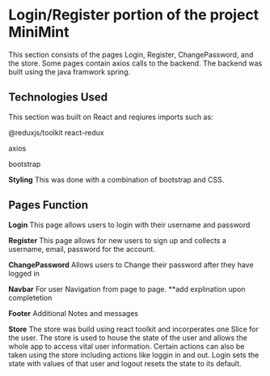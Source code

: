 # Login/Register portion of the project MiniMint

This section consists of the pages Login, Register, ChangePassword, and the store.
Some pages contain axios calls to the backend. The backend was built using the java
framwork spring. 

## Technologies Used
This section was built on React and reqiures imports such as:

@reduxjs/toolkit react-redux

axios

bootstrap

**Styling**
This was done with a combination of bootstrap and CSS.

## Pages Function
**Login**
This page allows users to login with their username and password

**Register** 
This page allows for new users to sign up and collects a username, email, password for the account.

**ChangePassword** 
Allows users to Change their password after they have logged in

**Navbar** 
For user Navigation from page to page. **add explination upon completetion 

**Footer** 
Additional Notes and messages

**Store**
The store was build using react toolkit and incorperates one Slice for the user. The 
store is used to house the state of the user and allows the whole app to access vital
user information. Certain actions can also be taken using the store including actions
like loggin in and out. Login sets the state with values of that user and logout resets
the state to its default.
